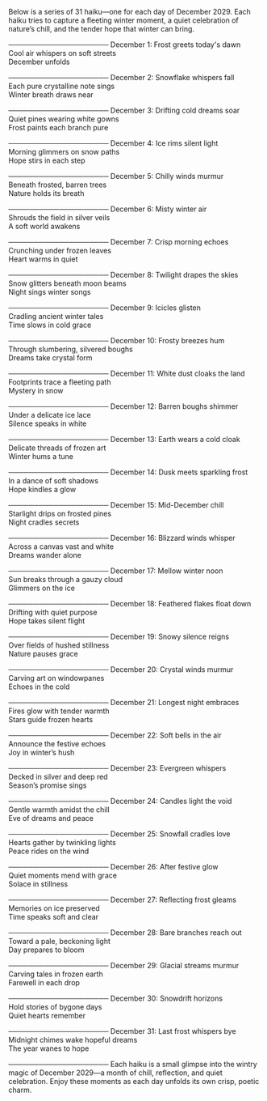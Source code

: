 Below is a series of 31 haiku—one for each day of December 2029. Each haiku tries to capture a fleeting winter moment, a quiet celebration of nature’s chill, and the tender hope that winter can bring.

────────────────────
December 1:
Frost greets today's dawn  
Cool air whispers on soft streets  
December unfolds

────────────────────
December 2:
Snowflake whispers fall  
Each pure crystalline note sings  
Winter breath draws near

────────────────────
December 3:
Drifting cold dreams soar  
Quiet pines wearing white gowns  
Frost paints each branch pure

────────────────────
December 4:
Ice rims silent light  
Morning glimmers on snow paths  
Hope stirs in each step

────────────────────
December 5:
Chilly winds murmur  
Beneath frosted, barren trees  
Nature holds its breath

────────────────────
December 6:
Misty winter air  
Shrouds the field in silver veils  
A soft world awakens

────────────────────
December 7:
Crisp morning echoes  
Crunching under frozen leaves  
Heart warms in quiet

────────────────────
December 8:
Twilight drapes the skies  
Snow glitters beneath moon beams  
Night sings winter songs

────────────────────
December 9:
Icicles glisten  
Cradling ancient winter tales  
Time slows in cold grace

────────────────────
December 10:
Frosty breezes hum  
Through slumbering, silvered boughs  
Dreams take crystal form

────────────────────
December 11:
White dust cloaks the land  
Footprints trace a fleeting path  
Mystery in snow

────────────────────
December 12:
Barren boughs shimmer  
Under a delicate ice lace  
Silence speaks in white

────────────────────
December 13:
Earth wears a cold cloak  
Delicate threads of frozen art  
Winter hums a tune

────────────────────
December 14:
Dusk meets sparkling frost  
In a dance of soft shadows  
Hope kindles a glow

────────────────────
December 15:
Mid-December chill  
Starlight drips on frosted pines  
Night cradles secrets

────────────────────
December 16:
Blizzard winds whisper  
Across a canvas vast and white  
Dreams wander alone

────────────────────
December 17:
Mellow winter noon  
Sun breaks through a gauzy cloud  
Glimmers on the ice

────────────────────
December 18:
Feathered flakes float down  
Drifting with quiet purpose  
Hope takes silent flight

────────────────────
December 19:
Snowy silence reigns  
Over fields of hushed stillness  
Nature pauses grace

────────────────────
December 20:
Crystal winds murmur  
Carving art on windowpanes  
Echoes in the cold

────────────────────
December 21:
Longest night embraces  
Fires glow with tender warmth  
Stars guide frozen hearts

────────────────────
December 22:
Soft bells in the air  
Announce the festive echoes  
Joy in winter’s hush

────────────────────
December 23:
Evergreen whispers  
Decked in silver and deep red  
Season’s promise sings

────────────────────
December 24:
Candles light the void  
Gentle warmth amidst the chill  
Eve of dreams and peace

────────────────────
December 25:
Snowfall cradles love  
Hearts gather by twinkling lights  
Peace rides on the wind

────────────────────
December 26:
After festive glow  
Quiet moments mend with grace  
Solace in stillness

────────────────────
December 27:
Reflecting frost gleams  
Memories on ice preserved  
Time speaks soft and clear

────────────────────
December 28:
Bare branches reach out  
Toward a pale, beckoning light  
Day prepares to bloom

────────────────────
December 29:
Glacial streams murmur  
Carving tales in frozen earth  
Farewell in each drop

────────────────────
December 30:
Snowdrift horizons  
Hold stories of bygone days  
Quiet hearts remember

────────────────────
December 31:
Last frost whispers bye  
Midnight chimes wake hopeful dreams  
The year wanes to hope

────────────────────
Each haiku is a small glimpse into the wintry magic of December 2029—a month of chill, reflection, and quiet celebration. Enjoy these moments as each day unfolds its own crisp, poetic charm.
